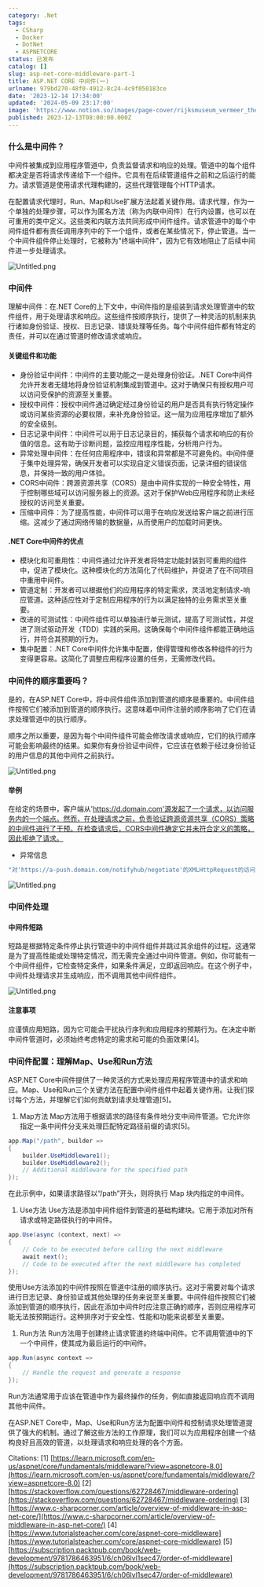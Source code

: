 ```yaml
---
category: .Net
tags:
  - CSharp
  - Docker
  - DotNet
  - ASPNETCORE
status: 已发布
catalog: []
slug: asp-net-core-middleware-part-1
title: ASP.NET CORE 中间件(一)
urlname: 979bd270-48f0-4912-8c24-4c9f050183ce
date: '2023-12-14 17:34:00'
updated: '2024-05-09 23:17:00'
image: 'https://www.notion.so/images/page-cover/rijksmuseum_vermeer_the_milkmaid.jpg'
published: 2023-12-13T08:00:00.000Z
---
```


### 什么是中间件？


中间件被集成到应用程序管道中，负责监督请求和响应的处理。管道中的每个组件都决定是否将请求传递给下一个组件。它具有在后续管道组件之前和之后运行的能力。请求管道是使用请求代理构建的，这些代理管理每个HTTP请求。


在配置请求代理时，Run、Map和Use扩展方法起着关键作用。请求代理，作为一个单独的处理步骤，可以作为匿名方法（称为内联中间件）在行内设置，也可以在可重用的类中定义。这些类和内联方法共同形成中间件组件。请求管道中的每个中间件组件都有责任调用序列中的下一个组件，或者在某些情况下，停止管道。当一个中间件组件停止处理时，它被称为"终端中间件"，因为它有效地阻止了后续中间件进一步处理请求。


![Untitled.png](https://prod-files-secure.s3.us-west-2.amazonaws.com/5d24fe63-e567-4804-86f9-9fdc62e13082/da807807-d02d-4fa1-86b6-db45e4678714/Untitled.png?X-Amz-Algorithm=AWS4-HMAC-SHA256&X-Amz-Content-Sha256=UNSIGNED-PAYLOAD&X-Amz-Credential=ASIAZI2LB466XIGMAZ2T%2F20250407%2Fus-west-2%2Fs3%2Faws4_request&X-Amz-Date=20250407T213635Z&X-Amz-Expires=3600&X-Amz-Security-Token=IQoJb3JpZ2luX2VjEO3%2F%2F%2F%2F%2F%2F%2F%2F%2F%2FwEaCXVzLXdlc3QtMiJHMEUCIFNVXQtg8BS5txouRybs8yNtqTIczr%2FaGRjcelqfwI59AiEAlVCnnYP8mqI5l6AARW0hEgTJTazft0%2FhDM9kbbf8wuYq%2FwMIZhAAGgw2Mzc0MjMxODM4MDUiDKKtK%2F03b%2BHiqt8XzyrcAxS679fcaJryc7XqKdW1r3dP9vJ70HqX0dGuHapMm9WX4U9fm4ejK%2B6tvKD6r09FWAweiFVQyUTeDXY3K2Q5kDfnIoS7oFGtxU5inUgxPDDxdZW00TzBUFlacEFthr3DMJHD7gUDLijBMnOAxlUwVxC0rnaKfkOeTEkeaMIqGXsY2TOjX070dtvifYv6JzmVckcqhf%2FD28oZmCiQPO5N%2FfIKpXy6bydqUJkpRCoTBRDa%2BKA1g0Qlzwrc4wOxgVbVyfQg3Z%2FnLGPxGGBcKG0sahTdR52SieScjFDZdBBeqf3bbRlPs%2FI3OVY%2BH4UNb7GSwIWseMq1%2FcNbZ0IhLAfP07aKDFsJHVMjnWqk%2BlZCQFw8107qztXUSfRTpUz%2F1ck5RUNVRct1n8Dw0AZ4L2VMgZnrkGFJgWWjOyD2KYi1DGbhWKNYWneRW%2BtNDTCbdjMfNVA4KVGjBcUHDBWato3Hthe4in74KYY6Owgi%2BKCm8YTujC1KiUQkfzk%2B7pyg5URyHfu9vFwnOE5IBZxChHlAHQV%2B4Z7z7Btw7IXxHDT%2FAtCz8TSvf1t2N1NV7e0VUtjbPkl3fdCsNc4gpL%2BsTTdp5zfJGwfBiOkPD8M3Ul4StBen4TUNMLZPh%2Bq%2F8WslMP2B0b8GOqUB0BaRWjaxtMmt%2Bnv56TXpYtezf0L%2BSUyH1cykg%2BiA6679YdJ5RoQ9BzgsX4RlvulgnuRQ0xTzHHy33WFQs5rf1VFyFJyNSYQBOKN553HPtp%2BLKiBxcl87X%2BwtWK%2Fc9M5fJstBdC1mJToGbdsW4wiIcY16oWpFsWwh61FtPEB6tKjf%2Bpvs91uCwIW7oNWjC8%2BzKRmVefzOsEUXMg%2F4YtizsrvFR016&X-Amz-Signature=c75e4a1fe230b1baa193a94b30ed4dc579157968dfa3328063e827c84a8a39c1&X-Amz-SignedHeaders=host&x-id=GetObject)


### 中间件


理解中间件：在.NET Core的上下文中，中间件指的是组装到请求处理管道中的软件组件，用于处理请求和响应。这些组件按顺序执行，提供了一种灵活的机制来执行诸如身份验证、授权、日志记录、错误处理等任务。每个中间件组件都有特定的责任，并可以在通过管道时修改请求或响应。


#### 关键组件和功能

- 身份验证中间件：中间件的主要功能之一是处理身份验证。.NET Core中间件允许开发者无缝地将身份验证机制集成到管道中。这对于确保只有授权用户可以访问受保护的资源至关重要。
- 授权中间件：授权中间件通过确定经过身份验证的用户是否具有执行特定操作或访问某些资源的必要权限，来补充身份验证。这一层为应用程序增加了额外的安全级别。
- 日志记录中间件：中间件可以用于日志记录目的，捕获每个请求和响应的有价值的信息。这有助于诊断问题，监控应用程序性能，分析用户行为。
- 异常处理中间件：在任何应用程序中，错误和异常都是不可避免的。中间件便于集中处理异常，确保开发者可以实现自定义错误页面，记录详细的错误信息，并保持一致的用户体验。
- CORS中间件：跨源资源共享（CORS）是由中间件实现的一种安全特性，用于控制哪些域可以访问服务器上的资源。这对于保护Web应用程序和防止未经授权的访问至关重要。
- 压缩中间件：为了提高性能，中间件可以用于在响应发送给客户端之前进行压缩。这减少了通过网络传输的数据量，从而使用户的加载时间更快。

#### .NET Core中间件的优点

- 模块化和可重用性：中间件通过允许开发者将特定功能封装到可重用的组件中，促进了模块化。这种模块化的方法简化了代码维护，并促进了在不同项目中重用中间件。
- 管道定制：开发者可以根据他们的应用程序的特定需求，灵活地定制请求-响应管道。这种适应性对于定制应用程序的行为以满足独特的业务需求至关重要。
- 改进的可测试性：中间件组件可以单独进行单元测试，提高了可测试性，并促进了测试驱动开发（TDD）实践的采用。这确保每个中间件组件都能正确地运行，并符合其预期的行为。
- 集中配置：.NET Core中间件允许集中配置，使得管理和修改各种组件的行为变得更容易。这简化了调整应用程序设置的任务，无需修改代码。

### 中间件的顺序重要吗？


是的，在ASP.NET Core中，将中间件组件添加到管道的顺序是重要的。中间件组件按照它们被添加到管道的顺序执行。这意味着中间件注册的顺序影响了它们在请求处理管道中的执行顺序。


顺序之所以重要，是因为每个中间件组件可能会修改请求或响应，它们的执行顺序可能会影响最终的结果。如果你有身份验证中间件，它应该在依赖于经过身份验证的用户信息的其他中间件之前执行。


![Untitled.png](https://prod-files-secure.s3.us-west-2.amazonaws.com/5d24fe63-e567-4804-86f9-9fdc62e13082/24f795a2-1c5a-4a6b-a0d8-2afb160076f1/Untitled.png?X-Amz-Algorithm=AWS4-HMAC-SHA256&X-Amz-Content-Sha256=UNSIGNED-PAYLOAD&X-Amz-Credential=ASIAZI2LB466XIGMAZ2T%2F20250407%2Fus-west-2%2Fs3%2Faws4_request&X-Amz-Date=20250407T213635Z&X-Amz-Expires=3600&X-Amz-Security-Token=IQoJb3JpZ2luX2VjEO3%2F%2F%2F%2F%2F%2F%2F%2F%2F%2FwEaCXVzLXdlc3QtMiJHMEUCIFNVXQtg8BS5txouRybs8yNtqTIczr%2FaGRjcelqfwI59AiEAlVCnnYP8mqI5l6AARW0hEgTJTazft0%2FhDM9kbbf8wuYq%2FwMIZhAAGgw2Mzc0MjMxODM4MDUiDKKtK%2F03b%2BHiqt8XzyrcAxS679fcaJryc7XqKdW1r3dP9vJ70HqX0dGuHapMm9WX4U9fm4ejK%2B6tvKD6r09FWAweiFVQyUTeDXY3K2Q5kDfnIoS7oFGtxU5inUgxPDDxdZW00TzBUFlacEFthr3DMJHD7gUDLijBMnOAxlUwVxC0rnaKfkOeTEkeaMIqGXsY2TOjX070dtvifYv6JzmVckcqhf%2FD28oZmCiQPO5N%2FfIKpXy6bydqUJkpRCoTBRDa%2BKA1g0Qlzwrc4wOxgVbVyfQg3Z%2FnLGPxGGBcKG0sahTdR52SieScjFDZdBBeqf3bbRlPs%2FI3OVY%2BH4UNb7GSwIWseMq1%2FcNbZ0IhLAfP07aKDFsJHVMjnWqk%2BlZCQFw8107qztXUSfRTpUz%2F1ck5RUNVRct1n8Dw0AZ4L2VMgZnrkGFJgWWjOyD2KYi1DGbhWKNYWneRW%2BtNDTCbdjMfNVA4KVGjBcUHDBWato3Hthe4in74KYY6Owgi%2BKCm8YTujC1KiUQkfzk%2B7pyg5URyHfu9vFwnOE5IBZxChHlAHQV%2B4Z7z7Btw7IXxHDT%2FAtCz8TSvf1t2N1NV7e0VUtjbPkl3fdCsNc4gpL%2BsTTdp5zfJGwfBiOkPD8M3Ul4StBen4TUNMLZPh%2Bq%2F8WslMP2B0b8GOqUB0BaRWjaxtMmt%2Bnv56TXpYtezf0L%2BSUyH1cykg%2BiA6679YdJ5RoQ9BzgsX4RlvulgnuRQ0xTzHHy33WFQs5rf1VFyFJyNSYQBOKN553HPtp%2BLKiBxcl87X%2BwtWK%2Fc9M5fJstBdC1mJToGbdsW4wiIcY16oWpFsWwh61FtPEB6tKjf%2Bpvs91uCwIW7oNWjC8%2BzKRmVefzOsEUXMg%2F4YtizsrvFR016&X-Amz-Signature=49d02844e6c0d3e470938a771517e62922ef32c00a57e2babaaa2dd0361c53ae&X-Amz-SignedHeaders=host&x-id=GetObject)


#### 举例


在给定的场景中，客户端从'https://d.domain.com'源发起了一个请求，以访问服务内的一个端点。然而，在处理请求之前，负责验证跨源资源共享（CORS）策略的中间件进行了干预。在检查请求后，CORS中间件确定它并未符合定义的策略，因此拒绝了请求。

- 异常信息

```c#
"对'https://a-push.domain.com/notifyhub/negotiate'的XMLHttpRequest的访问，源自'https://d.domain.com'，已被CORS策略阻止：预检请求的响应未通过访问控制检查：请求的资源上没有'Access-Control-Allow-Origin'头。"[1][2][3]
```


![Untitled.png](https://prod-files-secure.s3.us-west-2.amazonaws.com/5d24fe63-e567-4804-86f9-9fdc62e13082/371d9517-dafe-4432-94b7-2d14d1593167/Untitled.png?X-Amz-Algorithm=AWS4-HMAC-SHA256&X-Amz-Content-Sha256=UNSIGNED-PAYLOAD&X-Amz-Credential=ASIAZI2LB466XIGMAZ2T%2F20250407%2Fus-west-2%2Fs3%2Faws4_request&X-Amz-Date=20250407T213635Z&X-Amz-Expires=3600&X-Amz-Security-Token=IQoJb3JpZ2luX2VjEO3%2F%2F%2F%2F%2F%2F%2F%2F%2F%2FwEaCXVzLXdlc3QtMiJHMEUCIFNVXQtg8BS5txouRybs8yNtqTIczr%2FaGRjcelqfwI59AiEAlVCnnYP8mqI5l6AARW0hEgTJTazft0%2FhDM9kbbf8wuYq%2FwMIZhAAGgw2Mzc0MjMxODM4MDUiDKKtK%2F03b%2BHiqt8XzyrcAxS679fcaJryc7XqKdW1r3dP9vJ70HqX0dGuHapMm9WX4U9fm4ejK%2B6tvKD6r09FWAweiFVQyUTeDXY3K2Q5kDfnIoS7oFGtxU5inUgxPDDxdZW00TzBUFlacEFthr3DMJHD7gUDLijBMnOAxlUwVxC0rnaKfkOeTEkeaMIqGXsY2TOjX070dtvifYv6JzmVckcqhf%2FD28oZmCiQPO5N%2FfIKpXy6bydqUJkpRCoTBRDa%2BKA1g0Qlzwrc4wOxgVbVyfQg3Z%2FnLGPxGGBcKG0sahTdR52SieScjFDZdBBeqf3bbRlPs%2FI3OVY%2BH4UNb7GSwIWseMq1%2FcNbZ0IhLAfP07aKDFsJHVMjnWqk%2BlZCQFw8107qztXUSfRTpUz%2F1ck5RUNVRct1n8Dw0AZ4L2VMgZnrkGFJgWWjOyD2KYi1DGbhWKNYWneRW%2BtNDTCbdjMfNVA4KVGjBcUHDBWato3Hthe4in74KYY6Owgi%2BKCm8YTujC1KiUQkfzk%2B7pyg5URyHfu9vFwnOE5IBZxChHlAHQV%2B4Z7z7Btw7IXxHDT%2FAtCz8TSvf1t2N1NV7e0VUtjbPkl3fdCsNc4gpL%2BsTTdp5zfJGwfBiOkPD8M3Ul4StBen4TUNMLZPh%2Bq%2F8WslMP2B0b8GOqUB0BaRWjaxtMmt%2Bnv56TXpYtezf0L%2BSUyH1cykg%2BiA6679YdJ5RoQ9BzgsX4RlvulgnuRQ0xTzHHy33WFQs5rf1VFyFJyNSYQBOKN553HPtp%2BLKiBxcl87X%2BwtWK%2Fc9M5fJstBdC1mJToGbdsW4wiIcY16oWpFsWwh61FtPEB6tKjf%2Bpvs91uCwIW7oNWjC8%2BzKRmVefzOsEUXMg%2F4YtizsrvFR016&X-Amz-Signature=58dc1d1aa8f20ea480e72719236741a5a57b21c0a73142ec042304c6cc4d5bee&X-Amz-SignedHeaders=host&x-id=GetObject)


### 中间件处理


#### 中间件短路
短路是根据特定条件停止执行管道中的中间件组件并跳过其余组件的过程。这通常是为了提高性能或处理特定情况，而无需完全通过中间件管道。例如，你可能有一个中间件组件，它检查特定条件，如果条件满足，立即返回响应。在这个例子中，中间件处理请求并生成响应，而不调用其他中间件组件。


![Untitled.png](https://prod-files-secure.s3.us-west-2.amazonaws.com/5d24fe63-e567-4804-86f9-9fdc62e13082/e8a1d943-cb51-4723-936e-23c6af2fb0f9/Untitled.png?X-Amz-Algorithm=AWS4-HMAC-SHA256&X-Amz-Content-Sha256=UNSIGNED-PAYLOAD&X-Amz-Credential=ASIAZI2LB466XIGMAZ2T%2F20250407%2Fus-west-2%2Fs3%2Faws4_request&X-Amz-Date=20250407T213635Z&X-Amz-Expires=3600&X-Amz-Security-Token=IQoJb3JpZ2luX2VjEO3%2F%2F%2F%2F%2F%2F%2F%2F%2F%2FwEaCXVzLXdlc3QtMiJHMEUCIFNVXQtg8BS5txouRybs8yNtqTIczr%2FaGRjcelqfwI59AiEAlVCnnYP8mqI5l6AARW0hEgTJTazft0%2FhDM9kbbf8wuYq%2FwMIZhAAGgw2Mzc0MjMxODM4MDUiDKKtK%2F03b%2BHiqt8XzyrcAxS679fcaJryc7XqKdW1r3dP9vJ70HqX0dGuHapMm9WX4U9fm4ejK%2B6tvKD6r09FWAweiFVQyUTeDXY3K2Q5kDfnIoS7oFGtxU5inUgxPDDxdZW00TzBUFlacEFthr3DMJHD7gUDLijBMnOAxlUwVxC0rnaKfkOeTEkeaMIqGXsY2TOjX070dtvifYv6JzmVckcqhf%2FD28oZmCiQPO5N%2FfIKpXy6bydqUJkpRCoTBRDa%2BKA1g0Qlzwrc4wOxgVbVyfQg3Z%2FnLGPxGGBcKG0sahTdR52SieScjFDZdBBeqf3bbRlPs%2FI3OVY%2BH4UNb7GSwIWseMq1%2FcNbZ0IhLAfP07aKDFsJHVMjnWqk%2BlZCQFw8107qztXUSfRTpUz%2F1ck5RUNVRct1n8Dw0AZ4L2VMgZnrkGFJgWWjOyD2KYi1DGbhWKNYWneRW%2BtNDTCbdjMfNVA4KVGjBcUHDBWato3Hthe4in74KYY6Owgi%2BKCm8YTujC1KiUQkfzk%2B7pyg5URyHfu9vFwnOE5IBZxChHlAHQV%2B4Z7z7Btw7IXxHDT%2FAtCz8TSvf1t2N1NV7e0VUtjbPkl3fdCsNc4gpL%2BsTTdp5zfJGwfBiOkPD8M3Ul4StBen4TUNMLZPh%2Bq%2F8WslMP2B0b8GOqUB0BaRWjaxtMmt%2Bnv56TXpYtezf0L%2BSUyH1cykg%2BiA6679YdJ5RoQ9BzgsX4RlvulgnuRQ0xTzHHy33WFQs5rf1VFyFJyNSYQBOKN553HPtp%2BLKiBxcl87X%2BwtWK%2Fc9M5fJstBdC1mJToGbdsW4wiIcY16oWpFsWwh61FtPEB6tKjf%2Bpvs91uCwIW7oNWjC8%2BzKRmVefzOsEUXMg%2F4YtizsrvFR016&X-Amz-Signature=aee8898e6f53262c58a5bbbebe59d7f41bcefb2fbebd60a81d482fd4d4932f10&X-Amz-SignedHeaders=host&x-id=GetObject)


#### 注意事项


应谨慎应用短路，因为它可能会干扰执行序列和应用程序的预期行为。在决定中断中间件管道时，必须始终考虑特定的需求和可能的负面效果[4]。


### 中间件配置：理解Map、Use和Run方法


ASP.NET Core中间件提供了一种灵活的方式来处理应用程序管道中的请求和响应。Map、Use和Run三个关键方法在配置中间件组件中起着关键作用。让我们探讨每个方法，并理解它们如何贡献到请求处理管道[5]。

1. Map方法
Map方法用于根据请求的路径有条件地分支中间件管道。它允许你指定一条中间件分支来处理匹配特定路径前缀的请求[5]。

```c#
app.Map("/path", builder =>
{
    builder.UseMiddleware1();
    builder.UseMiddleware2();
    // Additional middleware for the specified path
});
```


在此示例中，如果请求路径以“/path”开头，则将执行 Map 块内指定的中间件。

1. Use方法
Use方法是添加中间件组件到管道的基础构建块。它用于添加对所有请求或特定路径执行的中间件。

```c#
app.Use(async (context, next) =>
{
    // Code to be executed before calling the next middleware
    await next();
    // Code to be executed after the next middleware has completed
});
```


使用Use方法添加的中间件按照在管道中注册的顺序执行。这对于需要对每个请求进行日志记录、身份验证或其他处理的任务来说至关重要。中间件组件按照它们被添加到管道的顺序执行，因此在添加中间件时应注意正确的顺序，否则应用程序可能无法按预期运行。这种排序对于安全性、性能和功能来说都至关重要。

1. Run方法
Run方法用于创建终止请求管道的终端中间件。它不调用管道中的下一个中间件，使其成为最后运行的中间件。

```c#
app.Run(async context =>
{
    // Handle the request and generate a response
});
```


Run方法通常用于应该在管道中作为最终操作的任务，例如直接返回响应而不调用其他中间件。


在ASP.NET Core中，Map、Use和Run方法为配置中间件和控制请求处理管道提供了强大的机制。通过了解这些方法的工作原理，我们可以为应用程序创建一个结构良好且高效的管道，以处理请求和响应处理的各个方面。


Citations:
[1] [https://learn.microsoft.com/en-us/aspnet/core/fundamentals/middleware/?view=aspnetcore-8.0](https://learn.microsoft.com/en-us/aspnet/core/fundamentals/middleware/?view=aspnetcore-8.0)
[2] [https://stackoverflow.com/questions/62728467/middleware-ordering](https://stackoverflow.com/questions/62728467/middleware-ordering)
[3] [https://www.c-sharpcorner.com/article/overview-of-middleware-in-asp-net-core/](https://www.c-sharpcorner.com/article/overview-of-middleware-in-asp-net-core/)
[4] [https://www.tutorialsteacher.com/core/aspnet-core-middleware](https://www.tutorialsteacher.com/core/aspnet-core-middleware)
[5] [https://subscription.packtpub.com/book/web-development/9781786463951/6/ch06lvl1sec47/order-of-middleware](https://subscription.packtpub.com/book/web-development/9781786463951/6/ch06lvl1sec47/order-of-middleware)

